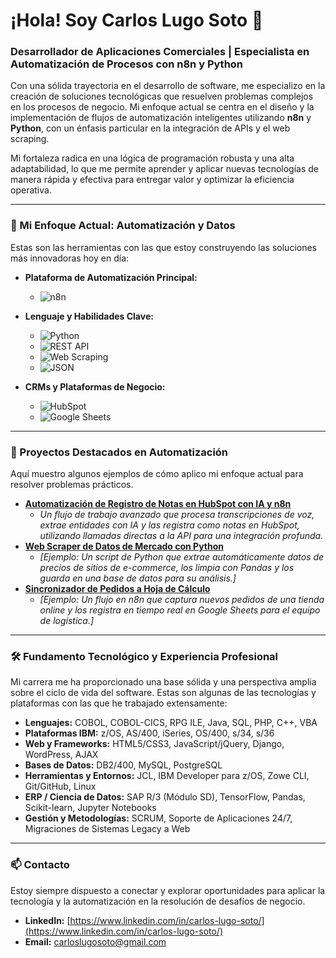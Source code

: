 # ¡Hola! Soy Carlos Lugo Soto 👋

### Desarrollador de Aplicaciones Comerciales | Especialista en Automatización de Procesos con n8n y Python

Con una sólida trayectoria en el desarrollo de software, me especializo en la creación de soluciones tecnológicas que resuelven problemas complejos en los procesos de negocio. Mi enfoque actual se centra en el diseño y la implementación de flujos de automatización inteligentes utilizando **n8n** y **Python**, con un énfasis particular en la integración de APIs y el web scraping.

Mi fortaleza radica en una lógica de programación robusta y una alta adaptabilidad, lo que me permite aprender y aplicar nuevas tecnologías de manera rápida y efectiva para entregar valor y optimizar la eficiencia operativa.

---

### 🚀 Mi Enfoque Actual: Automatización y Datos

Estas son las herramientas con las que estoy construyendo las soluciones más innovadoras hoy en día:

*   **Plataforma de Automatización Principal:**
    *   ![n8n](https://img.shields.io/badge/n8n-%231A8265.svg?style=for-the-badge&logo=n8n&logoColor=white)

*   **Lenguaje y Habilidades Clave:**
    *   ![Python](https://img.shields.io/badge/Python-3776AB?style=for-the-badge&logo=python&logoColor=white)
    *   ![REST API](https://img.shields.io/badge/REST%20APIs-%23000000.svg?style=for-the-badge&logo=icloud&logoColor=white)
    *   ![Web Scraping](https://img.shields.io/badge/Web%20Scraping-%234285F4.svg?style=for-the-badge&logo=google-chrome&logoColor=white)
    *   ![JSON](https://img.shields.io/badge/JSON-%23000000.svg?style=for-the-badge&logo=json&logoColor=white)

*   **CRMs y Plataformas de Negocio:**
    *   ![HubSpot](https://img.shields.io/badge/HubSpot-%23FF7A59.svg?style=for-the-badge&logo=hubspot&logoColor=white)
    *   ![Google Sheets](https://img.shields.io/badge/Google%20Sheets-%2334A853.svg?style=for-the-badge&logo=google-sheets&logoColor=white)

---

### 📂 Proyectos Destacados en Automatización

Aquí muestro algunos ejemplos de cómo aplico mi enfoque actual para resolver problemas prácticos.

*   **[Automatización de Registro de Notas en HubSpot con IA y n8n](https://github.com/carlos-lugo-soto/n8n-hubspot-voice-transcript-processor)**
    *   *Un flujo de trabajo avanzado que procesa transcripciones de voz, extrae entidades con IA y las registra como notas en HubSpot, utilizando llamadas directas a la API para una integración profunda.*
*   **[Web Scraper de Datos de Mercado con Python](https://github.com/carlos-lugo-soto/python-market-data-scraper)**
    *   *[Ejemplo: Un script de Python que extrae automáticamente datos de precios de sitios de e-commerce, los limpia con Pandas y los guarda en una base de datos para su análisis.]*
*   **[Sincronizador de Pedidos a Hoja de Cálculo](https://github.com/carlos-lugo-soto/n8n-woocommerce-to-sheets-sync)**
    *   *[Ejemplo: Un flujo en n8n que captura nuevos pedidos de una tienda online y los registra en tiempo real en Google Sheets para el equipo de logística.]*

---

### 🛠️ Fundamento Tecnológico y Experiencia Profesional

Mi carrera me ha proporcionado una base sólida y una perspectiva amplia sobre el ciclo de vida del software. Estas son algunas de las tecnologías y plataformas con las que he trabajado extensamente:

*   **Lenguajes:** COBOL, COBOL-CICS, RPG ILE, Java, SQL, PHP, C++, VBA
*   **Plataformas IBM:** z/OS, AS/400, iSeries, OS/400, s/34, s/36
*   **Web y Frameworks:** HTML5/CSS3, JavaScript/jQuery, Django, WordPress, AJAX
*   **Bases de Datos:** DB2/400, MySQL, PostgreSQL
*   **Herramientas y Entornos:** JCL, IBM Developer para z/OS, Zowe CLI, Git/GitHub, Linux
*   **ERP / Ciencia de Datos:** SAP R/3 (Módulo SD), TensorFlow, Pandas, Scikit-learn, Jupyter Notebooks
*   **Gestión y Metodologías:** SCRUM, Soporte de Aplicaciones 24/7, Migraciones de Sistemas Legacy a Web

---

### 📫 Contacto

Estoy siempre dispuesto a conectar y explorar oportunidades para aplicar la tecnología y la automatización en la resolución de desafíos de negocio.

*   **LinkedIn:** [https://www.linkedin.com/in/carlos-lugo-soto/](https://www.linkedin.com/in/carlos-lugo-soto/)
*   **Email:** [carloslugosoto@gmail.com](mailto:carloslugosoto@gmail.com)
